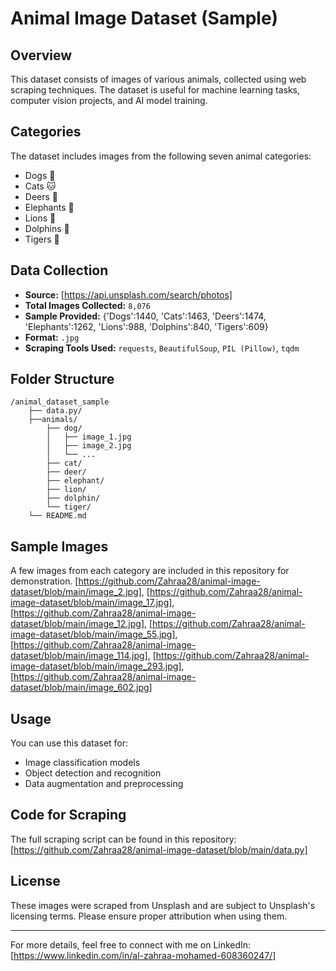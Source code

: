 # Animal Image Dataset (Sample)

## Overview

This dataset consists of images of various animals, collected using web scraping techniques. The dataset is useful for machine learning tasks, computer vision projects, and AI model training.

## Categories

The dataset includes images from the following seven animal categories:

- Dogs 🐶
- Cats 🐱
- Deers 🦌
- Elephants 🐘
- Lions 🦁
- Dolphins 🐬
- Tigers 🐯

## Data Collection

- **Source:** [https://api.unsplash.com/search/photos]
- **Total Images Collected:** `8,076`
- **Sample Provided:** {'Dogs':1440, 'Cats':1463, 'Deers':1474, 'Elephants':1262, 'Lions':988, 'Dolphins':840, 'Tigers':609}
- **Format:** `.jpg`
- **Scraping Tools Used:** `requests`, `BeautifulSoup`, `PIL (Pillow)`, `tqdm`

## Folder Structure

```
/animal_dataset_sample
    ├── data.py/
    ├──animals/
        ├── dog/
        │   ├── image_1.jpg
        │   ├── image_2.jpg
        │   └── ...
        ├── cat/
        ├── deer/
        ├── elephant/
        ├── lion/
        ├── dolphin/
        └── tiger/
    └── README.md
```

## Sample Images

A few images from each category are included in this repository for demonstration.
[https://github.com/Zahraa28/animal-image-dataset/blob/main/image_2.jpg],
[https://github.com/Zahraa28/animal-image-dataset/blob/main/image_17.jpg],
[https://github.com/Zahraa28/animal-image-dataset/blob/main/image_12.jpg],
[https://github.com/Zahraa28/animal-image-dataset/blob/main/image_55.jpg],
[https://github.com/Zahraa28/animal-image-dataset/blob/main/image_114.jpg],
[https://github.com/Zahraa28/animal-image-dataset/blob/main/image_293.jpg],
[https://github.com/Zahraa28/animal-image-dataset/blob/main/image_602.jpg]

## Usage

You can use this dataset for:

- Image classification models
- Object detection and recognition
- Data augmentation and preprocessing

## Code for Scraping

The full scraping script can be found in this repository: [https://github.com/Zahraa28/animal-image-dataset/blob/main/data.py]

## License

These images were scraped from Unsplash and are subject to Unsplash's licensing terms. Please ensure proper attribution when using them.

---

For more details, feel free to connect with me on LinkedIn: [https://www.linkedin.com/in/al-zahraa-mohamed-608360247/]

